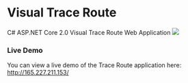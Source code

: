 # Visual Trace Route
C# ASP.NET Core 2.0 Visual Trace Route Web Application
![](https://i.imgur.com/7R7cHNk.jpg)

### Live Demo
You can view a live demo of the Trace Route application here: http://165.227.211.153/
